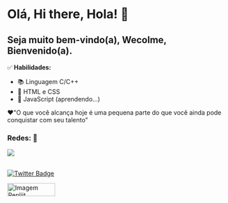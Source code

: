 <h1>Olá, Hi there, Hola! 🎯</h1> 


<h2>Seja muito bem-vindo(a), Wecolme, Bienvenido(a). </h2> 


  <p>✅<strong> Habilidades:</strong></p> 

<ul>
    <li>📚 Linguagem C/C++</li>
    <li>📖 HTML e CSS </li>
    <li>📖 JavaScript (aprendendo...)</li>
</ul>


 <p>❤️"O que você alcança hoje é uma pequena parte do que você ainda pode conquistar com seu talento"</p> 


 <h3>Redes: 📱</h3> 

<div>
  <a href="https://www.linkedin.com/in/marcosfelipesl/" target="_blank"><img src="https://img.shields.io/badge/-LinkedIn-%230077B5?style=for-the-badge&logo=linkedin&logoColor=white" target="_blank"></a>
</div>
<br>

[![Twitter Badge](https://img.shields.io/badge/-@marcos_sl20-1ca0f1?style=flat-square&labelColor=1ca0f1&logo=twitter&logoColor=white&link=https://twitter.com/marcos_sl20)](https://twitter.com/marcos_sl20)


<a href="https://replit.com/@MarcLipeSL20"><img src="https://mms.businesswire.com/media/20210218005523/en/859955/22/Replit.jpg" alt="Imagem Repliit" width="110" height="30"></a>
